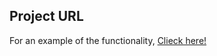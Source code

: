 ## Project URL
For an example of the functionality, [Clieck here!](https://tinsae-image-search-project.onrender.com/)
